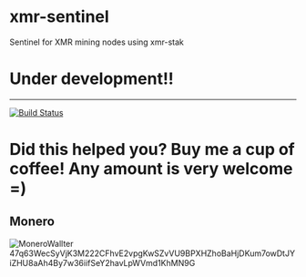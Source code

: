 # xmr-sentinel
Sentinel for XMR mining nodes using xmr-stak


# Under development!!

-----

[![Build Status](https://travis-ci.org/midyan/xmr-sentinel.svg?branch=master)](https://travis-ci.org/midyan/xmr-sentinel)



# Did this helped you? Buy me a cup of coffee! Any amount is very welcome =)

## Monero
![MoneroWallter](http://i.imgur.com/QBh72O9.png)
47q63WecSyVjK3M222CFhvE2vpgKwSZvVU9BPXHZhoBaHjDKum7owDtJYiZHU8aAh4By7w36iifSeY2havLpWVmd1KhMN9G

